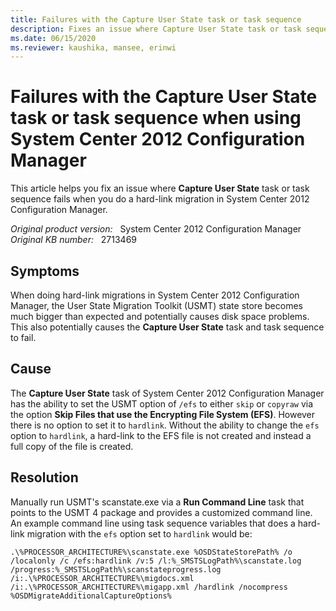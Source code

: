 ```yaml
---
title: Failures with the Capture User State task or task sequence
description: Fixes an issue where Capture User State task or task sequence fails when you do a hard-link migration in System Center 2012 Configuration Manager.
ms.date: 06/15/2020
ms.reviewer: kaushika, mansee, erinwi
---
```

# Failures with the Capture User State task or task sequence when using System Center 2012 Configuration Manager

This article helps you fix an issue where **Capture User State** task or task sequence fails when you do a hard-link migration in System Center 2012 Configuration Manager.

_Original product version:_ &nbsp; System Center 2012 Configuration Manager  
_Original KB number:_ &nbsp; 2713469

## Symptoms

When doing hard-link migrations in System Center 2012 Configuration Manager, the User State Migration Toolkit (USMT) state store becomes much bigger than expected and potentially causes disk space problems. This also potentially causes the **Capture User State** task and task sequence to fail.

## Cause

The **Capture User State** task of System Center 2012 Configuration Manager has the ability to set the USMT option of `/efs` to either `skip` or `copyraw` via the option **Skip Files that use the Encrypting File System (EFS)**. However there is no option to set it to `hardlink`. Without the ability to change the `efs` option to `hardlink`, a hard-link to the EFS file is not created and instead a full copy of the file is created.

## Resolution

Manually run USMT's scanstate.exe via a **Run Command Line** task that points to the USMT 4 package and provides a customized command line. An example command line using task sequence variables that does a hard-link migration with the `efs` option set to `hardlink` would be:

`.\%PROCESSOR_ARCHITECTURE%\scanstate.exe %OSDStateStorePath% /o /localonly /c /efs:hardlink /v:5 /l:%_SMSTSLogPath%\scanstate.log /progress:%_SMSTSLogPath%\scanstateprogress.log /i:.\%PROCESSOR_ARCHITECTURE%\migdocs.xml /i:.\%PROCESSOR_ARCHITECTURE%\migapp.xml /hardlink /nocompress %OSDMigrateAdditionalCaptureOptions%`
